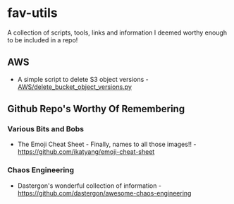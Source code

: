 # fav-utils
A collection of scripts, tools, links and information I deemed worthy enough to be included in a repo!

## AWS
- A simple script to delete S3 object versions - [AWS/delete_bucket_object_versions.py](https://github.com/sohailbhamani/fav-utils/blob/main/AWS/delete_bucket_object_versions.py)
## Github Repo's Worthy Of Remembering
### Various Bits and Bobs
- The Emoji Cheat Sheet - Finally, names to all those images!! - https://github.com/ikatyang/emoji-cheat-sheet
### Chaos Engineering
- Dastergon's wonderful collection of information - https://github.com/dastergon/awesome-chaos-engineering
